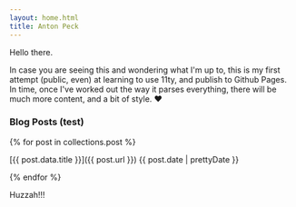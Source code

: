 ```yaml
---
layout: home.html
title: Anton Peck
---
```


Hello there.

In case you are seeing this and wondering what I'm up to, this is my first attempt (public, even) at learning to use 11ty, and publish to Github Pages. In time, once I've worked out the way it parses everything, there will be much more content, and a bit of style. ♥

### Blog Posts (test)

{% for post in collections.post %}

[{{ post.data.title }}]({{ post.url }})
{{ post.date | prettyDate }}

{% endfor %}

Huzzah!!!
